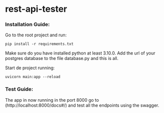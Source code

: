 # rest-api-tester
<h3>Installation Guide:</h3>
<p>Go to the root project and run:</p>
<code>pip install -r requirements.txt</code>
<p>Make sure do you have installed python at least 3.10.0. Add the url of your postgres database to the file database.py and this is all.</p>
<p>Start de project running:</p>
<code>uvicorn main:app --reload</code>

<h3>Test Guide:</h3>
<p>The app in now running in the port 8000 go to (http://localhost:8000/docs#/) and test all the endpoints using the swagger.</p>